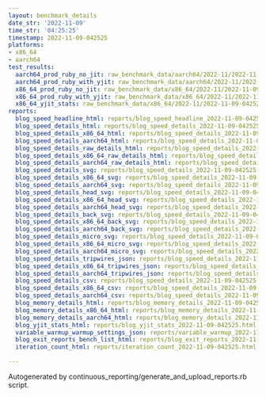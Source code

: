 ```yaml
---
layout: benchmark_details
date_str: '2022-11-09'
time_str: '04:25:25'
timestamp: 2022-11-09-042525
platforms:
- x86_64
- aarch64
test_results:
  aarch64_prod_ruby_no_jit: raw_benchmark_data/aarch64/2022-11/2022-11-09-042525_basic_benchmark_aarch64_prod_ruby_no_jit.json
  aarch64_prod_ruby_with_yjit: raw_benchmark_data/aarch64/2022-11/2022-11-09-042525_basic_benchmark_aarch64_prod_ruby_with_yjit.json
  x86_64_prod_ruby_no_jit: raw_benchmark_data/x86_64/2022-11/2022-11-09-042525_basic_benchmark_x86_64_prod_ruby_no_jit.json
  x86_64_prod_ruby_with_yjit: raw_benchmark_data/x86_64/2022-11/2022-11-09-042525_basic_benchmark_x86_64_prod_ruby_with_yjit.json
  x86_64_yjit_stats: raw_benchmark_data/x86_64/2022-11/2022-11-09-042525_basic_benchmark_x86_64_yjit_stats.json
reports:
  blog_speed_headline_html: reports/blog_speed_headline_2022-11-09-042525.html
  blog_speed_details_html: reports/blog_speed_details_2022-11-09-042525.html
  blog_speed_details_x86_64_html: reports/blog_speed_details_2022-11-09-042525.x86_64.html
  blog_speed_details_aarch64_html: reports/blog_speed_details_2022-11-09-042525.aarch64.html
  blog_speed_details_raw_details_html: reports/blog_speed_details_2022-11-09-042525.raw_details.html
  blog_speed_details_x86_64_raw_details_html: reports/blog_speed_details_2022-11-09-042525.x86_64.raw_details.html
  blog_speed_details_aarch64_raw_details_html: reports/blog_speed_details_2022-11-09-042525.aarch64.raw_details.html
  blog_speed_details_svg: reports/blog_speed_details_2022-11-09-042525.svg
  blog_speed_details_x86_64_svg: reports/blog_speed_details_2022-11-09-042525.x86_64.svg
  blog_speed_details_aarch64_svg: reports/blog_speed_details_2022-11-09-042525.aarch64.svg
  blog_speed_details_head_svg: reports/blog_speed_details_2022-11-09-042525.head.svg
  blog_speed_details_x86_64_head_svg: reports/blog_speed_details_2022-11-09-042525.x86_64.head.svg
  blog_speed_details_aarch64_head_svg: reports/blog_speed_details_2022-11-09-042525.aarch64.head.svg
  blog_speed_details_back_svg: reports/blog_speed_details_2022-11-09-042525.back.svg
  blog_speed_details_x86_64_back_svg: reports/blog_speed_details_2022-11-09-042525.x86_64.back.svg
  blog_speed_details_aarch64_back_svg: reports/blog_speed_details_2022-11-09-042525.aarch64.back.svg
  blog_speed_details_micro_svg: reports/blog_speed_details_2022-11-09-042525.micro.svg
  blog_speed_details_x86_64_micro_svg: reports/blog_speed_details_2022-11-09-042525.x86_64.micro.svg
  blog_speed_details_aarch64_micro_svg: reports/blog_speed_details_2022-11-09-042525.aarch64.micro.svg
  blog_speed_details_tripwires_json: reports/blog_speed_details_2022-11-09-042525.tripwires.json
  blog_speed_details_x86_64_tripwires_json: reports/blog_speed_details_2022-11-09-042525.x86_64.tripwires.json
  blog_speed_details_aarch64_tripwires_json: reports/blog_speed_details_2022-11-09-042525.aarch64.tripwires.json
  blog_speed_details_csv: reports/blog_speed_details_2022-11-09-042525.csv
  blog_speed_details_x86_64_csv: reports/blog_speed_details_2022-11-09-042525.x86_64.csv
  blog_speed_details_aarch64_csv: reports/blog_speed_details_2022-11-09-042525.aarch64.csv
  blog_memory_details_html: reports/blog_memory_details_2022-11-09-042525.html
  blog_memory_details_x86_64_html: reports/blog_memory_details_2022-11-09-042525.x86_64.html
  blog_memory_details_aarch64_html: reports/blog_memory_details_2022-11-09-042525.aarch64.html
  blog_yjit_stats_html: reports/blog_yjit_stats_2022-11-09-042525.html
  variable_warmup_warmup_settings_json: reports/variable_warmup_2022-11-09-042525.warmup_settings.json
  blog_exit_reports_bench_list_html: reports/blog_exit_reports_2022-11-09-042525.bench_list.html
  iteration_count_html: reports/iteration_count_2022-11-09-042525.html

---
```

Autogenerated by continuous_reporting/generate_and_upload_reports.rb script.
